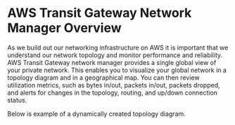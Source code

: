 # AWS Transit Gateway Network Manager Overview

As we build out our networking infrastructure on AWS it is important that we understand our network topology and monitor performance and reliability. AWS Transit Gateway network manager provides a single global view of your private network. This enables you to visualize your global network in a topology diagram and in a geographical map. You can then review utilization metrics, such as bytes in/out, packets in/out, packets dropped, and alerts for changes in the topology, routing, and up/down connection status. 

Below is example of a dynamically created topology diagram.

